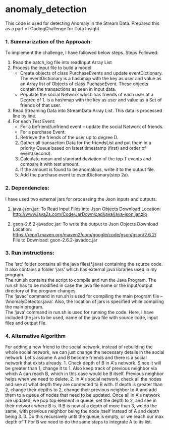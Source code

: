 # anomaly_detection
This code is used for detecting Anomaly in the Stream Data. Prepared this as a part of CodingChallenge for Data Insight

### 1.	Summarization of the Approach: ###
   To implement the challenge, I have followed below steps.
   Steps Followed:
   1. Read the batch_log file into readInput Array List
   2. Process the input file to build a model
      * Create objects of class PurchaseEvents and update eventDictionary. The eventDictionary is a hashmap with the key               as user and value as an Array list of Objects of class PuchaseEvent. These objects contain the transactions as                 seen in input data.
      * Populate the social Network which has friends of each user at a Degree of 1. is a hashmap with the key as user                 and value as a Set of friends of that user.
   3. Read Streaming Data into StreamData Array List. This data is processed line by line.
   4. For each Test Event:  
      - For a befriend/unfriend event – update the social Network of friends.
      - For a purchase Event:
       1. Retrieve the friends of the user up to degree D.
       2. Gather all transaction Data for the friendsList and put them in a priority Queue based on latest timestamp (first) and order of event(second).
       3. Calculate mean and standard deviation of the top T events and compare it with test amount.
       4. If the amount is found to be anomalous, write it to the output file.
       5. Add the purchase event to eventDictionary(step 2a).

### 2.	Dependencies: ###
   I have used two external jars for processing the Json inputs and outputs.
    
   1. java-json.jar: To Read Input Files into Json Objects
      Download Location: http://www.java2s.com/Code/JarDownload/java/java-json.jar.zip
              
   2. gson-2.6.2-javadoc.jar: To write the output to Json Objects
      Download Location: https://repo1.maven.org/maven2/com/google/code/gson/gson/2.6.2/
      File to Download: gson-2.6.2-javadoc.jar

### 3.	Run instructions: ###

   The ‘src’ folder contains all the java files(*.java) containing the source code. It also contains a folder ‘jars’ which        has external java libraries used in my program.  
   The run.sh contains the script to compile and run the Java Program. The run.sh has to be modified in case the java file        name or the input/output directory of the program changes.  
   The ‘javac’ command in run.sh is used for compiling the main program file – ‘AnomalyDetector.java’. Also, the location        of jars is specified while compiling the main program.  
   The ‘java’ command in run.sh is used for running the code. Here, I have included the jars to be used, name of the java file    with source code, input files and output file.
   
   ### 4. Alternative Algorithm ###
   For adding a new friend to the social network, instead of rebuilding the whole social network, we can just change the necessary details in the social network.
   Let's assume A and B become friends and there is a social network that exists already.
      1.	Check depth of B in A's network. Since it will be greater than 1, change it to 1. Also keep track of previous neighbor via which A can reach B, which in this case would be B itself. Previous neighbor helps when we need to delete.
      2.	In A's social network, check all the nodes and see at what depth they are connected to B with. If depth is greater than 2, change their depths to 2, change their previous neighbor to A and add them to a queue of nodes that need to be updated. Once all in A's network are updated, we pop top element in queue, set the depth to 2, and see in their network where B is. If B is now at a depth of more than 3, we do the same, with previous neighbor being the node itself instead of A and depth being 3.
      3.	Do this recursively until the queue is empty, or we reach our max depth of T
   For B we need to do the same steps to integrate A to its list.
